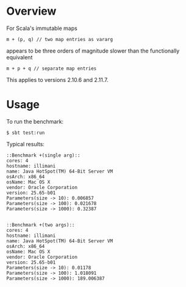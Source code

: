 # Overview

For Scala's immutable maps

    m + (p, q) // two map entries as vararg

appears to be three orders of magnitude slower than the functionally equivalent

    m + p + q // separate map entries

This applies to versions 2.10.6 and 2.11.7.

# Usage

To run the benchmark:

    $ sbt test:run

Typical results:

    ::Benchmark +(single arg)::
    cores: 4
    hostname: illimani
    name: Java HotSpot(TM) 64-Bit Server VM
    osArch: x86_64
    osName: Mac OS X
    vendor: Oracle Corporation
    version: 25.65-b01
    Parameters(size -> 10): 0.006857
    Parameters(size -> 100): 0.021678
    Parameters(size -> 1000): 0.32387


    ::Benchmark +(two args)::
    cores: 4
    hostname: illimani
    name: Java HotSpot(TM) 64-Bit Server VM
    osArch: x86_64
    osName: Mac OS X
    vendor: Oracle Corporation
    version: 25.65-b01
    Parameters(size -> 10): 0.01178
    Parameters(size -> 100): 1.018091
    Parameters(size -> 1000): 189.006387
